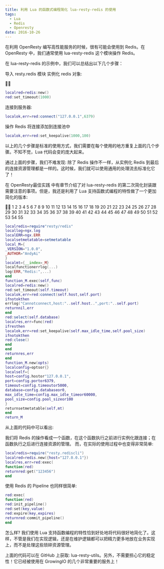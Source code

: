 ```yaml
---
title: 利用 Lua 的函数式编程简化 lua-resty-redis 的使用
tags:
  - Lua
  - Redis
  - Openresty
date: 2016-10-26
---
```


在利用 OpenResty 编写高性能服务的时候，很有可能会使用到 Redis。在 OpenResty 中，我们通常使用 lua-resty-redis 这个模块操作 Redis。

<!-- more -->

在 lua-resty-redis 的示例中，我们可以总结出以下几个步骤：

导入 resty.redis 模块
实例化 redis 对象:


```lua
localred=redis:new()
red:set_timeout(1000)
```
连接到服务器:
```lua
localok,err=red:connect("127.0.0.1",6379)
```
操作 Redis
将连接添加到连接池中
```lua
localok,err=red:set_keepalive(1000,100)
```
以上的几个步骤是标准的使用方式，我们需要在每个使用的地方重复上面的几个步骤。不知不觉，Lua 代码会变的庞大起来。

通过上面的步骤，我们不难发现: 除了 Redis 操作不一样，从实例化 Redis 到最后的连接资源管理都是一样的。这时候，我们就可以使用通用的处理流去标准化它了！

在 OpenResty最佳实践 中有章节介绍了对 lua-resty-redis 的第二次简化封装跟需要注意的事项。但是，我还是利用了 Lua 支持函数式编程的特性做了一个更加简化的版本:



1
2
3
4
5
6
7
8
9
10
11
12
13
14
15
16
17
18
19
20
21
22
23
24
25
26
27
28
29
30
31
32
33
34
35
36
37
38
39
40
41
42
43
44
45
46
47
48
49
50
51
52
53
54
55
```lua
localredis=require"resty/redis"
locallog=ngx.log
localERR=ngx.ERR
localsetmetatable=setmetatable
local_M={
_VERSION="1.0.0",
_AUTHOR="AndyAi"
}
localmt={__index=_M}
localfunctionerrlog(...)
log(ERR,"Redis:",...)
end
function_M.exec(self,func)
localred=redis:new()
red:set_timeout(self.timeout)
localok,err=red:connect(self.host,self.port)
ifnotokthen
errlog("Cannotconnect,host:"..self.host..",port:"..self.port)
returnnil,err
end
red:select(self.database)
localres,err=func(red)
ifresthen
localok,err=red:set_keepalive(self.max_idle_time,self.pool_size)
ifnotokthen
red:close()
end
end
returnres,err
end
function_M.new(opts)
localconfig=optsor{}
localself={
host=config.hostor"127.0.0.1",
port=config.portor6379,
timeout=config.timeoutor5000,
database=config.databaseor0,
max_idle_time=config.max_idle_timeor60000,
pool_size=config.pool_sizeor100
}
returnsetmetatable(self,mt)
end
return_M
```
从上面的代码中可以看出:

我们将 Redis 的操作看成一个函数，在这个函数执行之前进行实例化跟连接；在函数执行之后进行连接资源的管理。
而，在实际的使用过程中也变得非常简单:

```lua
localredis=require("resty.rediscli")
localred=redis.new({host="127.0.0.1"})
localres,err=red:exec(
function(red)
returnred:get("123456")
end
```
使用 Redis 的 Pipeline 也同样很简单:
```lua
red:exec(
function(red)
red:init_pipeline()
red:set(key,value)
red:expire(key,expires)
returnred:commit_pipeline()
end
```
怎么样? 我们使用 Lua 支持函数编程的特性恰到好处地将代码很好地简化了。这样，不管是我们在实现逻辑，还是在维护逻辑都可以把精力更多地放在业务实现上，而不是处理这些琐碎资源管理。


上面的代码可以在 GitHub 上获取: lua-resty-utils。另外，不需要担心它的稳定性！它已经被使用在 GrowingIO 的几个非常重要的服务上！